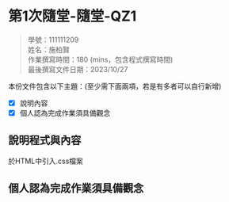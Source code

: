 # 第1次隨堂-隨堂-QZ1
>
>學號：111111209
><br />
>姓名：施柏賢
><br />
>作業撰寫時間：180 (mins，包含程式撰寫時間)
><br />
>最後撰寫文件日期：2023/10/27
>

本份文件包含以下主題：(至少需下面兩項，若是有多者可以自行新增)
- [x] 說明內容
- [x] 個人認為完成作業須具備觀念

## 說明程式與內容
<link rel="stylesheet" href="main.css"> 於HTML中引⼊.css檔案


## 個人認為完成作業須具備觀念
